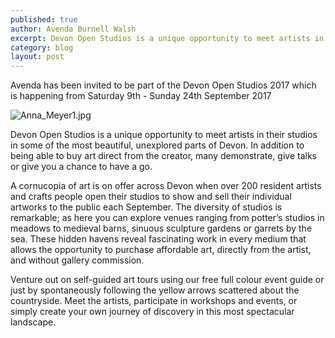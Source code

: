 ```yaml
---
published: true
author: Avenda Burnell Walsh
excerpt: Devon Open Studios is a unique opportunity to meet artists in their studios in some of the most beautiful, unexplored parts of Devon.
category: blog
layout: post
---
```

Avenda has been invited to be part of the Devon Open Studios 2017 which is happening from Saturday 9th - Sunday 24th September 2017

![Anna_Meyer1.jpg]({{site.baseurl}}/media/Anna_Meyer1.jpg)

Devon Open Studios is a unique opportunity to meet artists in their studios in some of the most beautiful,
unexplored parts of Devon. In addition to being able to buy art direct from the creator, many demonstrate,
give talks or give you a chance to have a go.

A cornucopia of art is on offer across Devon when over 200 resident artists and crafts people open their studios
to show and sell their individual artworks to the public each September. The diversity of studios is remarkable;
as here you can explore venues ranging from potter’s studios in meadows to medieval barns,
sinuous sculpture gardens or garrets by the sea. These hidden havens reveal fascinating work in every medium
that allows the opportunity to purchase affordable art, directly from the artist, and without gallery commission.

Venture out on self-guided art tours using our free full colour event guide or just by spontaneously following
the yellow arrows scattered about the countryside. Meet the artists, participate in workshops and events,
or simply create your own journey of discovery in this most spectacular landscape.
